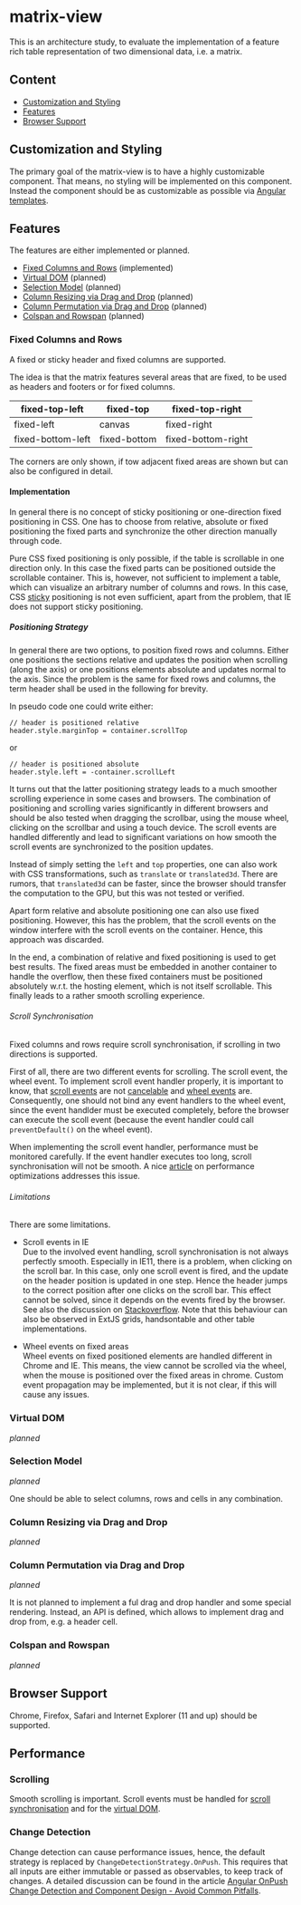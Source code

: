# matrix-view
This is an architecture study, to evaluate the implementation of a feature rich table representation of two 
dimensional data, i.e. a matrix.

## Content
 * [Customization and Styling](#customization-and-styling)
 * [Features](#features)
 * [Browser Support](#browser-support)

## Customization and Styling

The primary goal of the matrix-view is to have a highly customizable component. That means, no styling will 
be implemented on this component. Instead the component should be as customizable as possible 
via [Angular templates](https://angular.io/guide/template-syntax).

## Features

The features are either implemented or planned.

 * [Fixed Columns and Rows](#fixed-columns-and-rows) (implemented)
 * [Virtual DOM](#virtual-dom) (planned)
 * [Selection Model](#selection-model) (planned)
 * [Column Resizing via Drag and Drop](#column-resizing-via-drag-and-drop) (planned)
 * [Column Permutation via Drag and Drop](#column-permutation-via-drag-and-drop) (planned)
 * [Colspan and Rowspan](#colspan-and-rowspan) (planned)

### Fixed Columns and Rows

A fixed or sticky header and fixed columns are supported.

The idea is that the matrix features several areas that are fixed, to be used as headers 
and footers or for fixed columns. 

fixed-top-left | fixed-top | fixed-top-right
-------------- | ----------| ---------------
fixed-left     | canvas    | fixed-right
fixed-bottom-left | fixed-bottom | fixed-bottom-right

The corners are only shown, if tow adjacent fixed areas are shown but can also be configured in
detail. 

#### Implementation

In general there is no concept of sticky positioning or one-direction fixed positioning in CSS. 
One has to choose from relative, absolute or fixed positioning the fixed parts and synchronize 
the other direction manually through code.

Pure CSS fixed positioning is only possible, if the table is scrollable in one direction only. 
In this case the fixed parts can be positioned outside the scrollable container. 
This is, however, not sufficient to implement a table, which can visualize an arbitrary number 
of columns and rows. 
In this case, CSS [sticky](https://www.w3schools.com/cssref/pr_class_position.asp) positioning 
is not even sufficient, apart from the problem, that IE does not support sticky positioning. 

##### Positioning Strategy

In general there are two options, to position fixed rows and columns. Either one 
positions the sections relative and updates the position when scrolling (along the axis)
or one positions elements absolute and updates normal to the axis. Since the problem is the 
same for fixed rows and columns, the term header shall be used in the following for brevity.

In pseudo code one could write either:

    // header is positioned relative
    header.style.marginTop = container.scrollTop 
  
or  

    // header is positioned absolute
    header.style.left = -container.scrollLeft 
    
It turns out that the latter positioning strategy leads to a much smoother scrolling experience 
in some cases and browsers. The combination of positioning and scrolling varies significantly 
in different browsers and should be also tested when dragging the scrollbar, using the mouse wheel, 
clicking on the scrollbar and using a touch device. The scroll events are handled differently 
and lead to significant variations on how smooth the scroll events are synchronized to the
position updates.

Instead of simply setting the `left` and `top` properties, one can also work with CSS transformations, 
such as `translate` or `translated3d`. There are rumors, that `translated3d` can be faster, since the 
browser should transfer the computation to the GPU, but this was not tested or verified.

Apart form relative and absolute positioning one can also use fixed positioning. However, this 
has the problem, that the scroll events on the window interfere with the scroll events on the container. 
Hence, this approach was discarded.

In the end, a combination of relative and fixed positioning is used to get best results. 
The fixed areas must be embedded in another container to handle the overflow, then these fixed containers
must be positioned absolutely w.r.t. the hosting element, which is not itself scrollable. This finally 
leads to a rather smooth scrolling experience.

###### Scroll Synchronisation

Fixed columns and rows require scroll synchronisation, if scrolling in two directions is 
supported. 

First of all, there are two different events for scrolling. The scroll event, the wheel event. 
To implement scroll event handler properly, it is important to know, that 
[scroll events](https://developer.mozilla.org/en-US/docs/Web/Events/scroll) are 
not [cancelable](https://developer.mozilla.org/en-US/docs/Web/API/Event/cancelable) and 
[wheel events](https://developer.mozilla.org/en-US/docs/Web/API/Event/cancelable) are. 
Consequently, one should not bind any event handlers to 
the wheel event, since the event handlder must be executed completely, before the browser can 
execute the scoll event (because the event handler could call `preventDefault()` on the wheel event).

When implementing the scroll event handler, performance must be monitored carefully. 
If the event handler executes too long, scroll synchronisation will not be smooth.
A nice [article](https://medium.com/paramsingh-66174/catalysing-your-angular-4-app-performance-9211979075f6) 
on performance optimizations addresses this issue.

###### Limitations

There are some limitations. 

 * Scroll events in IE  
   Due to the involved event handling, scroll synchronisation is not always perfectly smooth. 
Especially in IE11, there is a problem, when clicking on the scroll bar.
In this case, only one scroll event is fired, and the update on the header position is updated 
in one step. Hence the header jumps to the correct position after one clicks on the scroll bar. 
This effect cannot be solved, since it depends on the events fired by the browser. 
See also the discussion on [Stackoverflow](https://stackoverflow.com/q/21775234/1458343). 
Note that this behaviour can also be observed in ExtJS grids, handsontable and other table 
implementations.

 * Wheel events on fixed areas  
   Wheel events on fixed positioned elements are handled different in Chrome and IE. This means, 
   the view cannot be scrolled via the wheel, when the mouse is positioned over the fixed areas in chrome.
   Custom event propagation may be implemented, but it is not clear, if this will cause any issues.

### Virtual DOM

*planned*

### Selection Model

*planned*

One should be able to select columns, rows and cells in any combination.
   
### Column Resizing via Drag and Drop

*planned*

### Column Permutation via Drag and Drop

*planned*

It is not planned to implement a ful drag and drop handler and some special rendering. 
Instead, an API is defined, which allows to implement drag and drop from, e.g. a 
header cell. 

### Colspan and Rowspan

*planned*

## Browser Support

Chrome, Firefox, Safari and Internet Explorer (11 and up) should be supported.

## Performance

### Scrolling

Smooth scrolling is important. Scroll events must be handled for [scroll synchronisation](#scroll-synchronisation) 
and for the [virtual DOM](#virtual-dom).

### Change Detection

Change detection can cause performance issues, hence, the default strategy is replaced 
by `ChangeDetectionStrategy.OnPush`. This requires that all inputs are either immutable or passed as
observables, to keep track of changes. A detailed discussion can be found in the article 
[Angular OnPush Change Detection and Component Design - Avoid Common Pitfalls](https://blog.angular-university.io/onpush-change-detection-how-it-works/).


